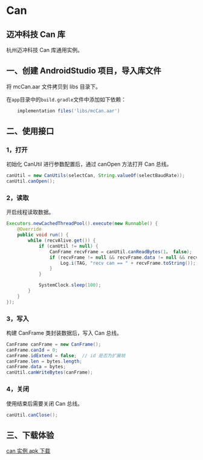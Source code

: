 # Can
## 迈冲科技 Can 库
杭州迈冲科技 Can 库通用实例。

## 一、创建 AndroidStudio 项目，导入库文件

将 mcCan.aar 文件拷贝到 libs 目录下。

在```app```目录中的```build.gradle```文件中添加如下依赖：

```groovy
    implementation files('libs/mcCan.aar')
```

## 二、使用接口

### 1，打开
初始化 CanUtil 进行参数配置后，通过 canOpen 方法打开 Can 总线。
```java
canUtil = new CanUtils(selectCan, String.valueOf(selectBaudRate));
canUtil.canOpen();
```

### 2，读取
开启线程读取数据。
```java
Executors.newCachedThreadPool().execute(new Runnable() {
    @Override
    public void run() {
        while (recvAlive.get()) {
            if (canUtil != null) {
                CanFrame recvFrame = canUtil.canReadBytes(1， false);
                if (recvFrame != null && recvFrame.data != null && recvFrame.data.length > 0) {
                    Log.i(TAG, "recv can == " + recvFrame.toString());
                }
            }

            SystemClock.sleep(100);
        }
    }
});
```

### 3，写入
构建 CanFrame 类封装数据后，写入 Can 总线。

```java
CanFrame canFrame = new CanFrame();
canFrame.canId = 0;
canFrame.idExtend = false;  // id 是否为扩展帧
canFrame.len = bytes.length;
canFrame.data = bytes;
canUtil.canWriteBytes(canFrame);
```

### 4，关闭
使用结束后需要关闭 Can 总线。
```java
canUtil.canClose();
```

## 三、下载体验
[can 实例 apk 下载](https://github.com/Hangzhou-Maichong-Technology/Can/raw/master/apk/Can.apk)